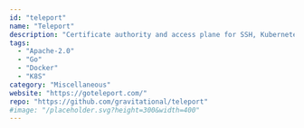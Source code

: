 ```yaml
---
id: "teleport"
name: "Teleport"
description: "Certificate authority and access plane for SSH, Kubernetes, web applications, and databases."
tags:
  - "Apache-2.0"
  - "Go"
  - "Docker"
  - "K8S"
category: "Miscellaneous"
website: "https://goteleport.com/"
repo: "https://github.com/gravitational/teleport"
#image: "/placeholder.svg?height=300&width=400"
---
```


